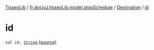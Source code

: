 [TisseoLib](../../index.md) / [fr.docjyJ.tisseoLib.model.stopSchedule](../index.md) / [Destination](index.md) / [id](./id.md)

# id

`val id: `[`String`](https://kotlinlang.org/api/latest/jvm/stdlib/kotlin/-string/index.html) [(source)](https://github.com/docjyj/tisseoLib/tree/master/src/main/kotlin/fr/docjyJ/tisseoLib/model/stopSchedule/Destination.kt#L13)